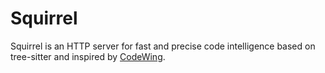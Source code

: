 # Squirrel

Squirrel is an HTTP server for fast and precise code intelligence based on tree-sitter and inspired by [CodeWing](https://codewing.dev/).
